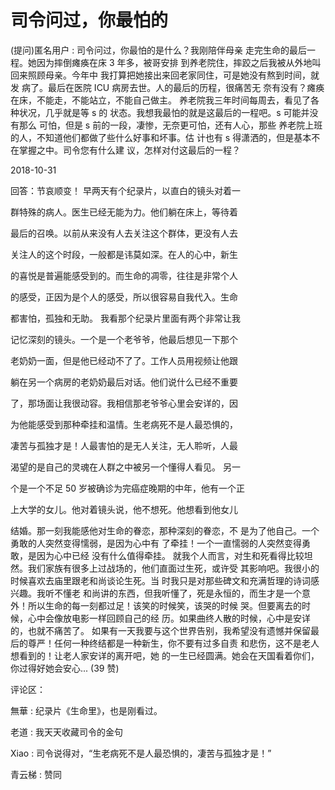 # 司令问过，你最怕的

(提问)匿名用户 : 司令问过，你最怕的是什么？我刚陪伴母亲 走完生命的最后一程。她因为摔倒瘫痪在床 3 年多，被哥安排 到养老院住，摔跤之后我被从外地叫回来照顾母亲。今年中 我打算把她接出来回老家同住，可是她没有熬到时间，就发 病了。最后在医院 ICU 病房去世。人的最后的历程，很痛苦无 奈有没有？瘫痪在床，不能走，不能站立，不能自己做主。 养老院我三年时间每周去，看见了各种状况，几乎就是等 s 的 状态。我想我最怕的就是这最后的一程吧。s 可能并没有那么 可怕，但是 s 前的一段，凄惨，无奈更可怕，还有人心，那些 养老院上班的人，不知道他们都做了些什么好事和坏事。估 计也有 s 得潇洒的，但是基本不在掌握之中。司令您有什么建 议，怎样对付这最后的一程？

2018-10-31

回答：节哀顺变！ 早两天有个纪录片，以直白的镜头对着一

群特殊的病人。医生已经无能为力。他们躺在床上，等待着

最后的召唤。以前从来没有人去关注这个群体，更没有人去

关注人的这个时段，一般都是讳莫如深。在人的心中，新生

的喜悦是普遍能感受到的。而生命的凋零，往往是非常个人

的感受，正因为是个人的感受，所以很容易自我代入。生命

都害怕，孤独和无助。 我看那个纪录片里面有两个非常让我

记忆深刻的镜头。一个是一个老爷爷，他最后想见一下那个

老奶奶一面，但是他已经动不了了。工作人员用视频让他跟

躺在另一个病房的老奶奶最后对话。他们说什么已经不重要

了，那场面让我很动容。我相信那老爷爷心里会安详的，因

为他能感受到那种牵挂和温情。生老病死不是人最恐惧的，

凄苦与孤独才是！人最害怕的是无人关注，无人聆听，人最

渴望的是自己的灵魂在人群之中被另一个懂得人看见。 另一

个是一个不足 50 岁被确诊为完癌症晚期的中年，他有一个正

上大学的女儿。他对着镜头说，他不想死。他想看到他女儿

结婚。那一刻我能感他对生命的眷恋，那种深刻的眷恋，不 是为了他自己。一个勇敢的人突然变得懦弱，是因为心中有 了牵挂！一个一直懦弱的人突然变得勇敢，是因为心中已经 没有什么值得牵挂。 就我个人而言，对生和死看得比较坦 然。我们家族有很多上过战场的，他们直面过生死，或许受 其影响吧。我很小的时候喜欢去庙里跟老和尚谈论生死。当 时我只是对那些碑文和充满哲理的诗词感兴趣。我听不懂老 和尚讲的东西，但我听懂了，死是永恒的，而生才是一个意 外！所以生命的每一刻都过足！该笑的时候笑，该哭的时候 哭。但要离去的时候，心中会像放电影一样回顾自己的经 历。如果曲终人散的时候，心中是安详的，也就不痛苦了。 如果有一天我要与这个世界告别，我希望没有遗憾并保留最 后的尊严！任何一种终结都是一种新生，你不要有过多自责 和悲伤，这不是老人想看到的！让老人家安详的离开吧，她 的一生已经圆满。她会在天国看着你们，你过得好她会安心... (39 赞)

评论区：

無華 : 纪录片《生命里》，也是刚看过。

老道 : 我天天收藏司令的金句

Xiao : 司令说得对，“生老病死不是人最恐惧的，凄苦与孤独才是！”

青云梯 : 赞同